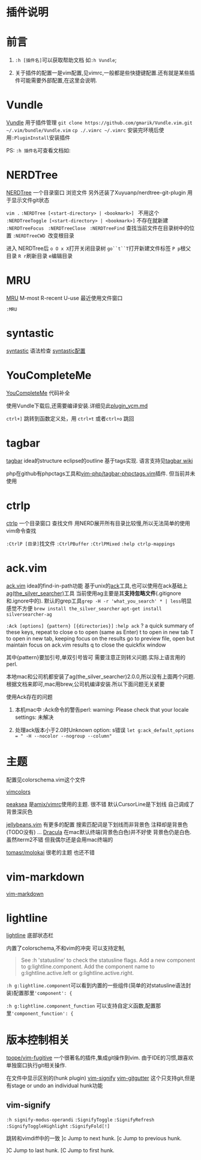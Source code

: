# 插件说明

# 前言


1. `:h [插件名]`可以获取帮助文档 如`:h Vundle`;

2. 关于插件的配置一是vim配置,见vimrc,一般都是些快捷键配置.还有就是某些插件可能需要外部配置,在这里会说明.

# Vundle
[Vundle](https://github.com/VundleVim/Vundle.vim) 用于插件管理
`git clone https://github.com/gmarik/Vundle.vim.git ~/.vim/bundle/Vundle.vim`
`cp ./.vimrc ~/.vimrc`
 安装完环境后使用`:PluginInstall`安装插件
 
PS: `:h 插件名`可查看文档如:

# NERDTree
[NERDTree](https://github.com/scrooloose/nerdtree) 一个目录窗口 浏览文件
另外还装了Xuyuanp/nerdtree-git-plugin 用于显示文件git状态


`vim .`
`:NERDTree [<start-directory> | <bookmark>] ` 不用这个
`:NERDTreeToggle [<start-directory> | <bookmark>]` 不存在就新建
`:NERDTreeFocus `
`:NERDTreeClose `
`:NERDTreeFind` 查找当前文件在目录树中的位置
`:NERDTreeCWD `改变根目录

进入 NERDTree后
`o O x X`打开关闭目录树
`go``t``T`打开新建文件标签
`P p`根父目录
`R r`刷新目录
`e`编辑目录

# MRU
[MRU](https://github.com/vim-scripts/mru.vim) M-most R-recent U-use 最近使用文件窗口
 
`:MRU` 
 
# syntastic
[syntastic](https://github.com/vim-syntastic/syntastic) 语法检查
[syntastic配置](plugin_syntastic.md)

# YouCompleteMe
[YouCompleteMe](https://github.com/Valloric/YouCompleteMe) 代码补全

使用Vundle下载后,还需要编译安装.详细见此[plugin_ycm.md](plugin_ycm.md)

`ctrl+]` 跳转到函数定义处，用 `ctrl+t` 或者`ctrl+o` 跳回


# tagbar
[tagbar](https://github.com/majutsushi/tagbar) idea的structure eclipse的outline
基于tags实现. 语言支持见[tagbar wiki](https://github.com/majutsushi/tagbar/wiki)

php在github有phpctags工具和[vim-php/tagbar-phpctags.vim](https://github.com/vim-php/tagbar-phpctags.vim)插件.
但当前并未使用

# ctrlp
[ctrlp](https://github.com/kien/ctrlp.vim) 一个目录窗口 查找文件 
用NERD展开所有目录比较慢,所以无法简单的使用vim命令查找

`:CtrlP [目录]`找文件 
`:CtrlPBuffer`
`:CtrlPMixed`
`:help ctrlp-mappings`

# ack.vim
[ack.vim](https://github.com/mileszs/ack.vim) idea的find-in-path功能
基于unix的[ack](https://beyondgrep.com/documentation/)工具,也可以使用在ack基础上[ag(the_silver_searcher)](https://github.com/ggreer/the_silver_searcher)工具
当前使用ag主要是其**支持忽略文件**(.gitignore和.ignore中的).
默认的grep工具`grep -H -r 'what_you_search' * | less`明显感觉不方便
`brew install the_silver_searcher`
`apt-get install silversearcher-ag`

`:Ack [options] {pattern} [{directories}]`
`:help ack`
?    a quick summary of these keys, repeat to close
o    to open (same as Enter)
t    to open in new tab
T    to open in new tab, keeping focus on the results
go  to preview file, open but maintain focus on ack.vim results
q    to close the quickfix window

其中{pattern}要加引号,单双引号皆可 需要注意正则转义问题.实际上语言用的perl.

本地mac和公司机都安装了ag(the_silver_searcher)2.0.0,所以没有上面两个问题.
根据文档来即可,mac用brew,公司机编译安装.所以下面问题无关紧要



使用Ack存在的问题

1. 本机mac中 :Ack命令的警告perl: warning: Please check that your locale settings:
未解决

2. 处理ack版本小于2.0时Unknown option: s错误
 `let g:ack_default_options = " -H --nocolor --nogroup --column"`


# 主题
配置见colorschema.vim这个文件

[vimcolors](http://vimcolors.com/)

[peaksea](https://vim.sourceforge.io/scripts/script.php?script_id=3412) 
是[amix/vimrc](https://github.com/amix/vimrc)使用的主题.
很不错 默认CursorLine是下划线 自己调成了背景深灰色 

[jellybeans.vim](https://github.com/nanotech/jellybeans.vim)
 有更多的配置  搜索匹配词是下划线而非背景色 注释却是背景色(TODO没有) ...
[Dracula](https://draculatheme.com/vim/)
在mac默认终端(背景色白色)并不好使 背景色仍是白色.虽然iterm2不错 但我偶尔还是会用mac终端的

[tomasr/molokai](https://github.com/tomasr/molokai)
很老的主题 也还不错
 


# vim-markdown
[vim-markdown](https://github.com/plasticboy/vim-markdown)


# lightline
[lightline](https://github.com/itchyny/lightline.vim) 底部状态栏

内置了colorschema,不和vim的冲突
可以支持定制,

>See :h 'statusline' to check the statusline flags.
>Add a new component to g:lightline.component.
>Add the component name to g:lightline.active.left or g:lightline.active.right.

`:h g:lightline.component`可以看到内置的一些组件(简单的对statusline语法封装)配置那里`'component': {`

`:h g:lightline.component_function` 可以支持自定义函数,配置那里`'component_function': {`


# 版本控制相关

[tpope/vim-fugitive](https://github.com/tpope/vim-fugitive)
一个很著名的插件,集成git操作到vim. 由于IDE的习惯,跟喜欢单独窗口执行git相关操作.

在文件中显示区别的(hunk plugin)
[vim-signify](https://github.com/mhinz/vim-signify)
[vim-gitgutter](https://github.com/airblade/vim-gitgutter) 这个只支持git,但是有stage or undo an individual hunk功能

## vim-signify

`:h signify-modus-operandi`
`:SignifyToggle`
`:SignifyRefresh`
`:SignifyToggleHighlight`
`:SignifyFold[!]`

跳转和vimdiff中的一致
]c   Jump to next hunk.
[c   Jump to previous hunk.

]C   Jump to last hunk.
[C   Jump to first hunk.


